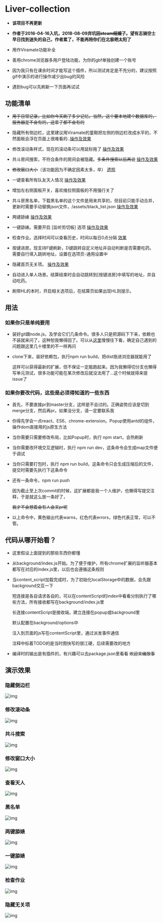 # Liver-collection

* **该项目不再更新**

* **作者于2016-04-16入坑，2018-08-09弃坑~~回steam结婚了~~。望有志骑空士早日找到迷失的自己，作者累了，不能再陪你们在北极晒太阳了**  

* 用作Viramate功能补全  

* 善用chrome浏览器多用户登陆功能，为你的gbf单独创建一个账号  

* 因为我只有在课余时间才能写这个插件，所以测试肯定是不充分的，建议按照gif中演示的进行操作减少出bug的风险  

* 遇到bug可以先刷新一下页面再试试  

## 功能清单  

* ~~用于日常记录，比如你今天刷了多少记忆。当然，这个要本地建个数据库的，服务器是不会有的，这辈子都不会有的~~  

* 隐藏所有侧边栏，这里建议用Viramate的童鞋把左侧的侧边栏改成水平的，不然面板会浮在页面上很难看的..[操作及效果](#隐藏侧边栏)  
* 修改滚动条样式，现在的滚动条可以用鼠标拖了  [操作及效果](#修改滚动条)  
* 共斗房间搜索，不符合条件的房间会被隐藏。~~多条件搜索以后再说~~  [操作及效果](#共斗搜索)  
* ~~修改窗口大小~~（该功能因为不确定因素太多，卒）  [遗照](#修改窗口大小)  
* 一键查看所有队友天人情况  [操作及效果](#查看天人)  
* 增加左右侧面板开关，喜欢维拉侧面板的不用强行关了  
* 共斗房黑名单，下载黑名单的这个文件是用来共享的，但目前只能手动合并，更新时需要手动替换json文件，/assets/black_list.json  [操作及效果](#黑名单)  
* 两键舔婊  [操作及效果](#两键舔婊)  
* 一键舔婊。需要开启 [监听剪切板] 选项  [操作及效果](#一键舔婊)  
* 检查作业。选择时间可以查看历史，时间以每日0点分隔 [效果](#检查作业)  
* 按键进房。现支持F键刷新，D键跳转自定义地址并自动判断是否需要吃药。需要自行填入跳转地址，设置在选项页-通用设置中
* 隐藏首页无关项。 [操作及效果](#隐藏无关项)  
* 自动进入单人场景。结算结束时会自动跳转到[按键进房]中填写的地址，并自动吃药。  
* 刷带HL的本时，开启相关选项后，在结算页如果出现HL则提示。  

## 用法

### 如果你只是单纯要用

* 装好git跟node.js，及学会它们几条命令。很多人只是把源码下下来，依赖也不装就来问了，这种恕我懒得回了。可以从[这里](http://bbs.ngacn.cc/read.php?tid=14415132&page=10#pid286608869Anchor)慢慢往下看，确定自己遇到的问题跟这里几十楼里的不一样再问  

* clone下来，装好依赖包，执行npm run build，把dist拖进浏览器就能用了  
  
  这样可以获得最新的扩展，但不保证一定能跑起来。因为我懒得切分支也懒得写单元测试，很多功能可能在某次修改后就没法用了...这个时候就得来提issue了  

### 如果你要改代码，这些是必须得知道的一些东西

* 首先，不要直接pr到master分支，这样是不会过的。正确姿势应该是切到merge分支，然后再pr。如果没分支，请一定要联系我

* 你得先学会一点react、ES6、chrome-extension。Popup使用antd的组件，操作dom直接用的js原生方法
  
* 当你需要只需要修改布局，比如Popup时，执行 npm start，会热刷新

* 当你需要改环境交互逻辑时，执行 npm run dev，这条命令会生成map文件便于调试
  
* 当你只需要打包时，执行 npm run build，这条命令只会生成压缩后的文件，提交时需要先执行下这条命令
  
* 还有一条命令，npm run push
  
  因为截止至上次commit的时候，这扩展都是我一个人维护，也懒得写提交注释，于是就这么放一条好了，
  
  ~~我才不会想着会有人会来pr呢~~
  
* 以上命令中，黄色输出代表warns，红色代表errors，绿色代表正常，可以不管。  

## 代码从哪开始看？  

* 这里假设上面提到的那些东西你都懂  

* 从background/index.js开始。为了便于维护，所有chrome扩展的监听器基本都写在对应的index.js里，以后也会遵循这条规则  

* 当content_script加载完成时，为了初始化localStorage中的数据，会先跟background交互一下  

  短连接是各自请求各自的，可以在contentScript的index中看看分别执行了哪些方法，所有接收都写在background/index.js里  

  长连接contentScript是接收端，建立连接在popup或background里  

  默认配置在background/options中  

  注入到页面的js写在contentScript里，通过派发事件通信  

  注释中标着TODO的是当时图快写的很江硬，后续需要改的地方  

* 编译时的输出是有插件的，有兴趣可以去package.json里看看 ~~欢迎来编故事~~  

## 演示效果

### 隐藏侧边栏

![img](./img/hideSlide.gif)  

### 修改滚动条

![img](./img/changeScroll.gif)  

### 共斗搜索

![img](./img/coopraidSearch.gif)  

### 修改窗口大小

![img](./img/changeFrameSize.gif)  

### 查看天人

![img](./img/checkCharacters.gif)  

### 黑名单

![img](./img/checkBlackList.gif)  

### 两键舔婊

![img](./img/simpleBattle.gif)  

### 一键舔婊

![img](./img/oneKeyBattle.gif)  

### 检查作业

![img](./img/checkHomework.png)  

### 隐藏无关项

![img](./img/hideMenus.gif)  